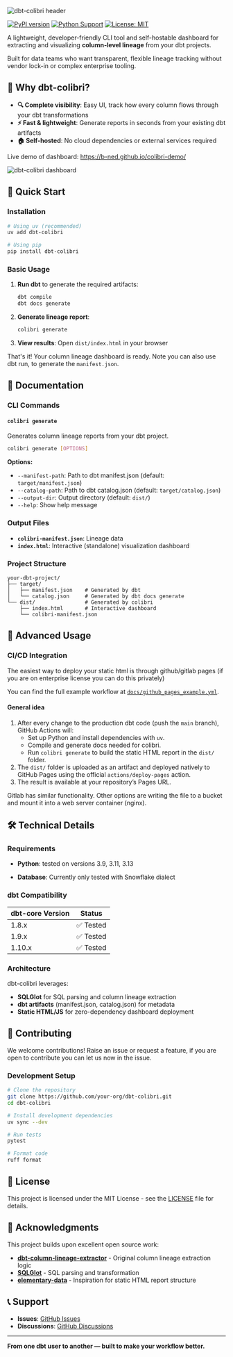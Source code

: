 

![dbt-colibri header](https://github.com/b-ned/dbt-colibri/blob/d31ece39bacf862e485233aad3e84df9a7618946/static/colibri_header.png)

[![PyPI version](https://badge.fury.io/py/dbt-colibri.svg)](https://badge.fury.io/py/dbt-colibri)
[![Python Support](https://img.shields.io/pypi/pyversions/dbt-colibri.svg)](https://pypi.org/project/dbt-colibri/)
[![License: MIT](https://img.shields.io/badge/License-MIT-yellow.svg)](https://opensource.org/licenses/MIT)

A lightweight, developer-friendly CLI tool and self-hostable dashboard for extracting and visualizing **column-level lineage** from your dbt projects.

Built for data teams who want transparent, flexible lineage tracking without vendor lock-in or complex enterprise tooling.

## 🎯 Why dbt-colibri?

- **🔍 Complete visibility**: Easy UI, track how every column flows through your dbt transformations
- **⚡ Fast & lightweight**: Generate reports in seconds from your existing dbt artifacts
- **🏠 Self-hosted**: No cloud dependencies or external services required

Live demo of dashboard: https://b-ned.github.io/colibri-demo/
<!-- Add a screenshot here when available -->
![dbt-colibri dashboard](https://github.com/b-ned/dbt-colibri/blob/d31ece39bacf862e485233aad3e84df9a7618946/static/ui_colibri_readme.png)


## 🚀 Quick Start

### Installation

```bash
# Using uv (recommended)
uv add dbt-colibri

# Using pip
pip install dbt-colibri
```

### Basic Usage

1. **Run dbt** to generate the required artifacts:
   ```bash
   dbt compile
   dbt docs generate
   ```

2. **Generate lineage report**:
   ```bash
   colibri generate
   ```

3. **View results**: Open `dist/index.html` in your browser

That's it! Your column lineage dashboard is ready. Note you can also use dbt run, to generate the `manifest.json`.

## 📖 Documentation

### CLI Commands

#### `colibri generate`

Generates column lineage reports from your dbt project.

```bash
colibri generate [OPTIONS]
```

**Options:**
- `--manifest-path`: Path to dbt manifest.json (default: `target/manifest.json`)
- `--catalog-path`: Path to dbt catalog.json (default: `target/catalog.json`)
- `--output-dir`: Output directory (default: `dist/`)
- `--help`: Show help message

### Output Files

- **`colibri-manifest.json`**: Lineage data
- **`index.html`**: Interactive (standalone) visualization dashboard


### Project Structure

``` 
your-dbt-project/
├── target/
│   ├── manifest.json    # Generated by dbt
│   └── catalog.json     # Generated by dbt docs generate
└── dist/                # Generated by colibri
    ├── index.html       # Interactive dashboard
    └── colibri-manifest.json
```

## 🔧 Advanced Usage

### CI/CD Integration

The easiest way to deploy your static html is through github/gitlab pages (if you are on enterprise license you can do this privately)

You can find the full example workflow at [`docs/github_pages_example.yml`](docs/github_pages_example.yml).

#### General idea
1. After every change to the production dbt code (push the `main` branch), GitHub Actions will:
   - Set up Python and install dependencies with `uv`.
   - Compile and generate docs needed for colibri.
   - Run `colibri generate` to build the static HTML report in the `dist/` folder.
2. The `dist/` folder is uploaded as an artifact and deployed natively to GitHub Pages using the official `actions/deploy-pages` action.
3. The result is available at your repository’s Pages URL.

Gitlab has similar functionality. Other options are writing the file to a bucket and mount it into a web server container (nginx).

## 🛠️ Technical Details

### Requirements

- **Python**: tested on versions 3.9, 3.11, 3.13

- **Database**: Currently only tested with Snowflake dialect

### dbt Compatibility

| dbt-core Version | Status |
|------------------|--------|
| 1.8.x           | ✅ Tested |
| 1.9.x           | ✅ Tested |
| 1.10.x          | ✅ Tested |

### Architecture

dbt-colibri leverages:
- **SQLGlot** for SQL parsing and column lineage extraction
- **dbt artifacts** (manifest.json, catalog.json) for metadata
- **Static HTML/JS** for zero-dependency dashboard deployment

## 🤝 Contributing

We welcome contributions! Raise an issue or request a feature, if you are open to contribute you can let us now in the issue.

### Development Setup

```bash
# Clone the repository
git clone https://github.com/your-org/dbt-colibri.git
cd dbt-colibri

# Install development dependencies
uv sync --dev

# Run tests
pytest

# Format code
ruff format
```

## 📝 License

This project is licensed under the MIT License - see the [LICENSE](LICENSE) file for details.

## 🙏 Acknowledgments

This project builds upon excellent open source work:

- **[dbt-column-lineage-extractor](https://github.com/canva-public/dbt-column-lineage-extractor)** - Original column lineage extraction logic
- **[SQLGlot](https://github.com/tobymao/sqlglot)** - SQL parsing and transformation
- **[elementary-data](https://github.com/elementary-data/elementary)** - Inspiration for static HTML report structure

## 📞 Support

- **Issues**: [GitHub Issues](https://github.com/your-org/dbt-colibri/issues)
- **Discussions**: [GitHub Discussions](https://github.com/your-org/dbt-colibri/discussions)

---

**From one dbt user to another — built to make your workflow better.**
